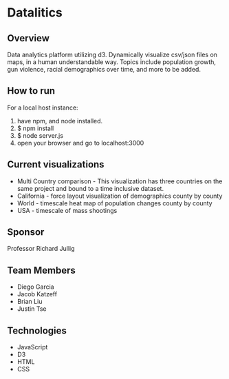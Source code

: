 # Datalitics

## Overview
Data analytics platform utilizing d3. Dynamically visualize csv/json files on maps, in a human understandable way. Topics include population growth, gun violence, racial demographics over time, and more to be added.

## How to run
For a local host instance:
1. have npm, and node installed.
2. $ npm install
3. $ node server.js
4. open your browser and go to localhost:3000

## Current visualizations
* Multi Country comparison - This visualization has three countries on the same project and bound to a time inclusive dataset.
* California - force layout visualization of demographics county by county
* World - timescale heat map of population changes county by county
* USA - timescale of mass shootings

## Sponsor
Professor Richard Jullig

## Team Members
* Diego Garcia
* Jacob Katzeff
* Brian Liu
* Justin Tse

## Technologies
* JavaScript 
* D3
* HTML
* CSS

